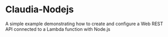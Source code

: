 # Claudia-Nodejs
A simple example demonstrating how to create and configure a Web REST API connected to a Lambda function with Node.js
